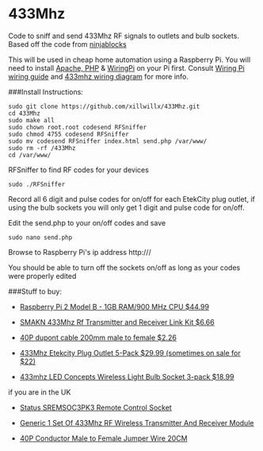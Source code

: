 # 433Mhz
Code to sniff and send 433Mhz RF signals to outlets and bulb sockets. Based off the code from [ninjablocks](https://github.com/ninjablocks/433Utils)

This will be used in cheap home automation using a Raspberry Pi.  You will need to install [Apache, PHP](http://www.raspberrypi.org/documentation/remote-access/web-server/apache.md) & [WiringPi](https://projects.drogon.net/raspberry-pi/wiringpi/download-and-install) on your Pi first. 
 Consult [Wiring Pi wiring guide](https://projects.drogon.net/raspberry-pi/wiringpi/pins/) and [433mhz  wiring diagram](http://i.imgur.com/0BNjG2Y.png) for more info.

###Install Instructions: 
```
sudo git clone https://github.com/xillwillx/433Mhz.git 
cd 433Mhz
sudo make all
sudo chown root.root codesend RFSniffer
sudo chmod 4755 codesend RFSniffer
sudo mv codesend RFSniffer index.html send.php /var/www/
sudo rm -rf /433Mhz
cd /var/www/
```
RFSniffer to find RF codes for your devices
```
sudo ./RFSniffer
```

Record all 6 digit and pulse codes for on/off for each EtekCity plug outlet, if using the bulb sockets you will only get 1 digit and pulse code for on/off.

Edit the send.php to your on/off codes and save 
```
sudo nano send.php
```

Browse to Raspberry Pi's ip address http://<your-pi-ip>/

You should be able to turn off the sockets on/off as long as your codes were properly edited

###Stuff to buy:
- [Raspberry Pi 2 Model B - 1GB RAM/900 MHz CPU $44.99](http://amzn.to/1e2pbgO)

- [SMAKN 433Mhz Rf Transmitter and Receiver Link Kit $6.66](http://amzn.to/1E6wtoC)  

- [40P dupont cable 200mm male to female $2.26](http://amzn.to/1E6AOYM)

- [433Mhz Etekcity Plug Outlet 5-Pack $29.99 (sometimes on sale for $22)](http://amzn.to/1ICejS6)

- [433mhz LED Concepts Wireless Light Bulb Socket 3-pack $18.99](http://amzn.to/1IyRBf4)


if you are in the UK 

- [Status SREMSOC3PK3 Remote Control Socket](http://amzn.to/1cymoec) 

- [Generic 1 Set Of 433Mhz RF Wireless Transmitter And Receiver Module](http://amzn.to/1G7WObR) 

- [40P Conductor Male to Female Jumper Wire 20CM](http://amzn.to/1IyZoJI)
